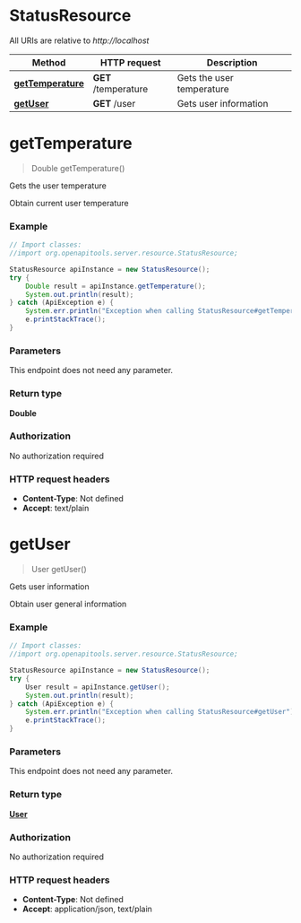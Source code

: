 # StatusResource

All URIs are relative to *http://localhost*

Method | HTTP request | Description
------------- | ------------- | -------------
[**getTemperature**](StatusResource.md#getTemperature) | **GET** /temperature | Gets the user temperature
[**getUser**](StatusResource.md#getUser) | **GET** /user | Gets user information


<a name="getTemperature"></a>
# **getTemperature**
> Double getTemperature()

Gets the user temperature

Obtain current user temperature

### Example
```java
// Import classes:
//import org.openapitools.server.resource.StatusResource;

StatusResource apiInstance = new StatusResource();
try {
    Double result = apiInstance.getTemperature();
    System.out.println(result);
} catch (ApiException e) {
    System.err.println("Exception when calling StatusResource#getTemperature");
    e.printStackTrace();
}
```

### Parameters
This endpoint does not need any parameter.

### Return type

**Double**

### Authorization

No authorization required

### HTTP request headers

 - **Content-Type**: Not defined
 - **Accept**: text/plain

<a name="getUser"></a>
# **getUser**
> User getUser()

Gets user information

Obtain user general information

### Example
```java
// Import classes:
//import org.openapitools.server.resource.StatusResource;

StatusResource apiInstance = new StatusResource();
try {
    User result = apiInstance.getUser();
    System.out.println(result);
} catch (ApiException e) {
    System.err.println("Exception when calling StatusResource#getUser");
    e.printStackTrace();
}
```

### Parameters
This endpoint does not need any parameter.

### Return type

[**User**](User.md)

### Authorization

No authorization required

### HTTP request headers

 - **Content-Type**: Not defined
 - **Accept**: application/json, text/plain


